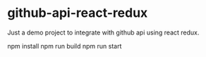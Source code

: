 # github-api-react-redux
Just a demo project to integrate with github api  using react redux. 


npm install
npm run build
npm run start
